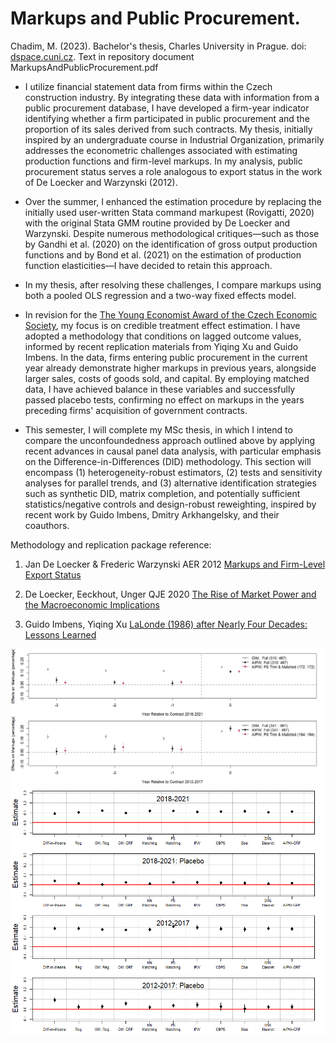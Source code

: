 
# Markups and Public Procurement.
Chadim, M. (2023). Bachelor's thesis, Charles University in Prague. doi: [dspace.cuni.cz](https://dspace.cuni.cz/handle/20.500.11956/184831#xmluiArtifactToplinksNavigationhead_all_of_dspace_links). Text in repository document MarkupsAndPublicProcurement.pdf

- I utilize financial statement data from firms within the Czech construction industry. By integrating these data with information from a public procurement database, I have developed a firm-year indicator identifying whether a firm participated in public procurement and the proportion of its sales derived from such contracts. My thesis, initially inspired by an undergraduate course in Industrial Organization, primarily addresses the econometric challenges associated with estimating production functions and firm-level markups. In my analysis, public procurement status serves a role analogous to export status in the work of De Loecker and Warzynski (2012).

- Over the summer, I enhanced the estimation procedure by replacing the initially used user-written Stata command markupest (Rovigatti, 2020) with the original Stata GMM routine provided by De Loecker and Warzynski. Despite numerous methodological critiques—such as those by Gandhi et al. (2020) on the identification of gross output production functions and by Bond et al. (2021) on the estimation of production function elasticities—I have decided to retain this approach.

- In my thesis, after resolving these challenges, I compare markups using both a pooled OLS regression and a two-way fixed effects model.

- In revision for the [The Young Economist Award of the Czech Economic Society](https://cse.cz/en/page/31st-young-economist-of-the-year-award), my focus is on credible treatment effect estimation. I have adopted a methodology that conditions on lagged outcome values, informed by recent replication materials from Yiqing Xu and Guido Imbens. In the data, firms entering public procurement in the current year already demonstrate higher markups in previous years, alongside larger sales, costs of goods sold, and capital. By employing matched data, I have achieved balance in these variables and successfully passed placebo tests, confirming no effect on markups in the years preceding firms' acquisition of government contracts.

- This semester, I will complete my MSc thesis, in which I intend to compare the unconfoundedness approach outlined above by applying recent advances in causal panel data analysis, with particular emphasis on the Difference-in-Differences (DID) methodology. This section will encompass (1) heterogeneity-robust estimators, (2) tests and sensitivity analyses for parallel trends, and (3) alternative identification strategies such as synthetic DID, matrix completion, and potentially sufficient statistics/negative controls and design-robust reweighting, inspired by recent work by Guido Imbens, Dmitry Arkhangelsky, and their coauthors.

Methodology and replication package reference: 

1. Jan De Loecker & Frederic Warzynski AER 2012 [Markups and Firm-Level Export Status](https://www.aeaweb.org/articles?id=10.1257/aer.102.6.2437)

2. De Loecker, Eeckhout, Unger QJE 2020 [The Rise of Market Power and the Macroeconomic Implications](https://academic.oup.com/qje/article/135/2/561/5714769?login=true)
    
3. Guido Imbens, Yiqing Xu [LaLonde (1986) after Nearly Four Decades: Lessons Learned](https://arxiv.org/abs/2406.00827)

<p float="left">
  <img src="/att.png"/>
  <img src="/average.png"/> 
</p>



